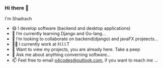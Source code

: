 ### Hi there 👋

I'm Shadrach
- 😄 I develop software (backend and desktop applications)
- 🌱 I’m currently learning Django and Go-lang...
- 👯 I’m looking to collaborate on backend(django) and javaFX projeects...
- 🧑‍💼 I currently work at H.I.I.T
- 👀 Want to view my projects, you are already here. Take a peep
- 💬 Ask me about anything converning software...
- 📫 Feel free to email o4codes@outlook.com, if you want to reach me ...

